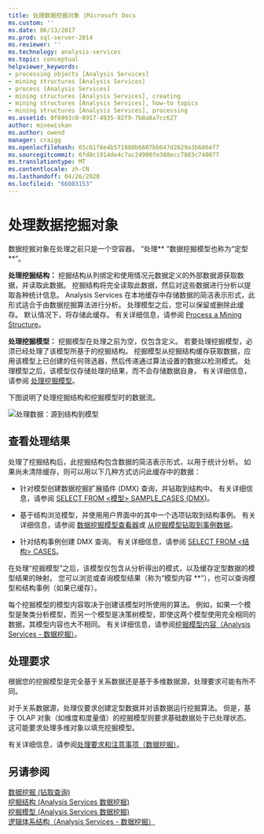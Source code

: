 ```yaml
---
title: 处理数据挖掘对象 |Microsoft Docs
ms.custom: ''
ms.date: 06/13/2017
ms.prod: sql-server-2014
ms.reviewer: ''
ms.technology: analysis-services
ms.topic: conceptual
helpviewer_keywords:
- processing objects [Analysis Services]
- mining structures [Analysis Services]
- process [Analysis Services]
- mining structures [Analysis Services], creating
- mining structures [Analysis Services], how-to topics
- mining structures [Analysis Services], processing
ms.assetid: 0f6993c0-0917-4935-82f9-7b8a8a7cc627
author: minewiskan
ms.author: owend
manager: craigg
ms.openlocfilehash: 65c61f6e4b571880b6607bb647d2629a3b6864f7
ms.sourcegitcommit: 6fd8c1914de4c7ac24900fe388ecc7883c740077
ms.translationtype: MT
ms.contentlocale: zh-CN
ms.lasthandoff: 04/26/2020
ms.locfileid: "66083153"
---
```

# <a name="processing-data-mining-objects"></a>处理数据挖掘对象
  数据挖掘对象在处理之前只是一个空容器。 “处理** ”数据挖掘模型也称为“定型 **”。  
  
 **处理挖掘结构：** 挖掘结构从列绑定和使用情况元数据定义的外部数据源获取数据，并读取此数据。 挖掘结构将完全读取此数据，然后对这些数据进行分析以提取各种统计信息。 Analysis Services 在本地缓存中存储数据的简洁表示形式，此形式适合于由数据挖掘算法进行分析。 处理模型之后，您可以保留或删除此缓存。 默认情况下，将存储此缓存。 有关详细信息，请参阅 [Process a Mining Structure](process-a-mining-structure.md)。  
  
 **处理挖掘模型：** 挖掘模型在处理之前为空，仅包含定义。 若要处理挖掘模型，必须已经处理了该模型所基于的挖掘结构。 挖掘模型从挖掘结构缓存获取数据，应用该模型上已创建的任何筛选器，然后传递通过算法设置的数据以检测模式。 处理模型之后，该模型仅存储处理的结果，而不会存储数据自身。 有关详细信息，请参阅 [处理挖掘模型](process-a-mining-model.md)。  
  
 下图说明了处理挖掘结构和挖掘模型时的数据流。  
  
 ![处理数据：源到结构到模型](../media/dmcon-modelarch.gif "处理数据：源到结构到模型")  
  
## <a name="viewing-the-results-of-processing"></a>查看处理结果  
 处理了挖掘结构后，此挖掘结构包含数据的简洁表示形式，以用于统计分析。 如果尚未清除缓存，则可以用以下几种方式访问此缓存中的数据：  
  
-   针对模型创建数据挖掘扩展插件 (DMX) 查询，并钻取到结构中。 有关详细信息，请参阅 [SELECT FROM <模型> SAMPLE_CASES (DMX)](/sql/dmx/select-from-model-content-dmx)。  
  
-   基于结构浏览模型，并使用用户界面中的其中一个选项钻取到结构事例。 有关详细信息，请参阅 [数据挖掘模型查看器](data-mining-model-viewers.md)或 [从挖掘模型钻取到事例数据](drill-through-to-case-data-from-a-mining-model.md)。  
  
-   针对结构事例创建 DMX 查询。 有关详细信息，请参阅 [SELECT FROM <结构> CASES](/sql/dmx/select-from-structure-cases)。  
  
 在处理“挖掘模型”之后，该模型仅包含从分析得出的模式，以及缓存定型数据的模型结果的映射。 您可以浏览或查询模型结果（称为“模型内容 **”），也可以查询模型和结构事例（如果已缓存）。  
  
 每个挖掘模型的模型内容取决于创建该模型时所使用的算法。 例如，如果一个模型是聚类分析模型，而另一个模型是决策树模型，即使这两个模型使用完全相同的数据，其模型内容也大不相同。 有关详细信息，请参阅[挖掘模型内容（Analysis Services - 数据挖掘）](mining-model-content-analysis-services-data-mining.md)。  
  
## <a name="processing-requirements"></a>处理要求  
 根据您的挖掘模型是完全基于关系数据还是基于多维数据源，处理要求可能有所不同。  
  
 对于关系数据源，处理仅要求创建定型数据并对该数据运行挖掘算法。 但是，基于 OLAP 对象（如维度和度量值）的挖掘模型则要求基础数据处于已处理状态。 这可能要求处理多维对象以填充挖掘模型。  
  
 有关详细信息，请参阅[处理要求和注意事项（数据挖掘）](processing-requirements-and-considerations-data-mining.md)。  
  
## <a name="see-also"></a>另请参阅  
 [数据挖掘 &#40;钻取查询&#41;](drillthrough-queries-data-mining.md)   
 [挖掘结构 &#40;Analysis Services 数据挖掘&#41;](mining-structures-analysis-services-data-mining.md)   
 [挖掘模型 &#40;Analysis Services 数据挖掘&#41;](mining-models-analysis-services-data-mining.md)   
 [逻辑体系结构（Analysis Services - 数据挖掘）](logical-architecture-analysis-services-data-mining.md)  
  
  
